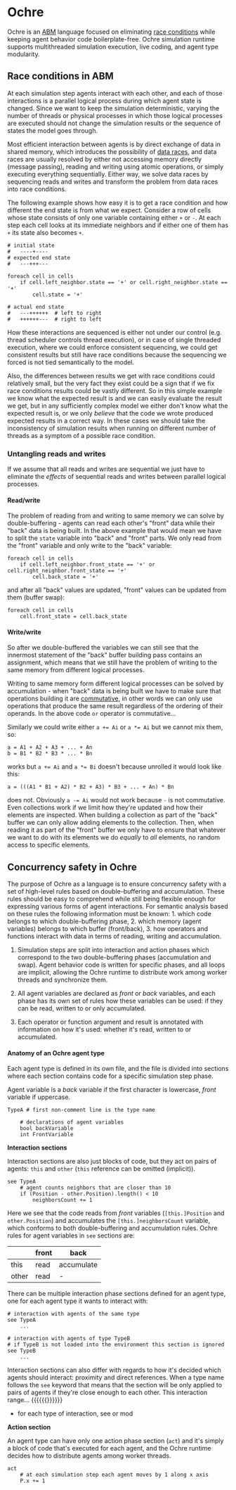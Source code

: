 # Ochre

Ochre is an [ABM](https://en.wikipedia.org/wiki/Agent-based_model) language focused on eliminating [race conditions](https://en.wikipedia.org/wiki/Race_condition) while keeping agent behavior code boilerplate-free. Ochre simulation runtime supports multithreaded simulation execution, live coding, and agent type modularity.

## Race conditions in ABM

At each simulation step agents interact with each other, and each of those interactions is a parallel logical process during which agent state is changed. Since we want to keep the simulation deterministic, varying the number of threads or physical processes in which those logical processes are executed should not change the simulation results or the sequence of states the model goes through.

Most efficient interaction between agents is by direct exchange of data in shared memory, which introduces the possibility of [data races](https://en.wikipedia.org/wiki/Race_condition#Data_race), and data races are usually resolved by either not accessing memory directly (message passing), reading and writing using atomic operations, or simply executing everything sequentially. Either way, we solve data races by sequencing reads and writes and transform the problem from data races into race conditions.

The following example shows how easy it is to get a race condition and how different the end state is from what we expect. Consider a row of cells whose state consists of only one variable containing either `+` or `-`. At each step each cell looks at its immediate neighbors and if either one of them has `+` its state also becomes `+`.

```
# initial state
#   ----+----
# expected end state
#   ---+++---

foreach cell in cells
    if cell.left_neighbor.state == '+' or cell.right_neighbor.state == '+'
        cell.state = '+'

# actual end state
#   ---++++++  # left to right
#   ++++++---  # right to left
```

How these interactions are sequenced is either not under our control (e.g. thread scheduler controls thread execution), or in case of single threaded execution, where we could enforce consistent sequencing, we could get consistent results but still have race conditions because the sequencing we forced is not tied semantically to the model.

Also, the differences between results we get with race conditions could relatively small, but the very fact they exist could be a sign that if we fix race conditions results could be vastly different. So in this simple example we know what the expected result is and we can easily evaluate the result we get, but in any sufficiently complex model we either don't know what the expected result is, or we only *believe* that the code we wrote produced expected results in a correct way. In these cases we should take the inconsistency of simulation results when running on different number of threads as a symptom of a possible race condition.

### Untangling reads and writes

If we assume that all reads and writes are sequential we just have to eliminate the *effects* of sequential reads and writes between parallel logical processes.

#### Read/write

The problem of reading from and writing to same memory we can solve by double-buffering - agents can read each other's "front" data while their "back" data is being built. In the above example that would mean we have to split the `state` variable into "back" and "front" parts. We only read from the "front" variable and only write to the "back" variable:

```
foreach cell in cells
    if cell.left_neighbor.front_state == '+' or cell.right_neighbor.front_state == '+'
        cell.back_state = '+'
```

and after all "back" values are updated, "front" values can be updated from them (buffer swap):

```
foreach cell in cells
    cell.front_state = cell.back_state
```

#### Write/write

So after we double-buffered the variables we can still see that the innermost statement of the "back" buffer building pass contains an assignment, which means that we still have the problem of writing to the same memory from different logical processes.

Writing to same memory form different logical processes can be solved by accumulation - when "back" data is being built we have to make sure that operations building it are [commutative](https://en.wikipedia.org/wiki/Commutative_property), in other words we can only use operations that produce the same result regardless of the ordering of their operands. In the above code `or` operator is commutative...

Similarly we could write either `a += Ai` or `a *= Ai` but we cannot mix them, so:

```
a = A1 + A2 + A3 + ... + An
b = B1 * B2 * B3 * ... * Bn
```

works but `a += Ai` and `a *= Bi` doesn't because unrolled it would look like this:

```
a = (((A1 * B1 + A2) * B2 + A3) * B3 + ... + An) * Bn
```

does not. Obviously `a -= Ai` would not work because `-` is not commutative. Even collections work if we limit how they're updated and how their elements are inspected. When building a collection as part of the "back" buffer we can only allow adding elements to the collection. Then, when reading it as part of the "front" buffer we only have to ensure that whatever we want to do with its elements we do *equally* to *all* elements, no random access to specific elements.

## Concurrency safety in Ochre

The purpose of Ochre as a language is to ensure concurrency safety with a set of high-level rules based on double-buffering and accumulation. These rules should be easy to comprehend while still being flexible enough for expressing various forms of agent interactions. For semantic analysis based on these rules the following information must be known:
    1. which code belongs to which double-buffering phase,
    2. which memory (agent variables) belongs to which buffer (front/back),
    3. how operators and functions interact with data in terms of reading, writing and accumulation.

1. Simulation steps are split into interaction and action phases which correspond to the two double-buffering phases (accumulation and swap). Agent behavior code is written for specific phases, and all loops are implicit, allowing the Ochre runtime to distribute work among worker threads and synchronize them.

2. All agent variables are declared as *front* or *back* variables, and each phase has its own set of rules how these variables can be used: if they can be read, written to or only accumulated.

3. Each operator or function argument and result is annotated with information on how it's used: whether it's read, written to or accumulated.

#### Anatomy of an Ochre agent type

Each agent type is defined in its own file, and the file is divided into sections where each section contains code for a specific simulation step phase.

Agent variable is a *back* variable if the first character is lowercase, *front* variable if uppercase.

```
TypeA # first non-comment line is the type name

    # declarations of agent variables
    bool backVariable
    int FrontVariable
```

**Interaction sections**

Interaction sections are also just blocks of code, but they act on pairs of agents: `this` and `other` (`this` reference can be omitted (implicit)).

```
see TypeA
    # agent counts neighbors that are closer than 10
    if (Position - other.Position).length() < 10
        neighborsCount += 1
```

Here we see that the code reads from *front* variables (`[this.]Position` and `other.Position`) and accumulates the `[this.]neighborsCount` variable, which conforms to both double-buffering and accumulation rules. Ochre rules for agent variables in `see` sections are:

| | front | back
| --- | --- | ---
| this | read | accumulate
| other | read | -

There can be multiple interaction phase sections defined for an agent type, one for each agent type it wants to interact with:

```
# interaction with agents of the same type
see TypeA
    ...

# interaction with agents of type TypeB
# if TypeB is not loaded into the environment this section is ignored
see TypeB
    ...
```

Interaction sections can also differ with regards to how it's decided which agents should interact: proximity and direct references. When a type name follows the `see` keyword that means that the section will be only applied to pairs of agents if they're close enough to each other. This interaction range... {{{{{{}}}}}}

- for each type of interaction, see or mod

**Action section**

An agent type can have only one action phase section (`act`) and it's simply a block of code that's executed for each agent, and the Ochre runtime decides how to distribute agents among worker threads.

```
act
    # at each simulation step each agent moves by 1 along x axis
    P.x += 1
```
